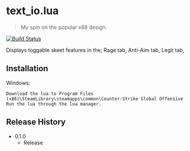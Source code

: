 # text_io.lua
> My spin on the popular x88 design.

[![Build Status][travis-image]][travis-url]

Displays toggable skeet features in the;
Rage tab,
Anti-Aim tab,
Legit tab,

## Installation
Windows:
```
Download the lua to Program Files (x86)\SteamLibrary\steamapps\common\Counter-Strike Global Offensive
Run the lua through the lua manager.
```

## Release History

* 0.1.0
    * Release
 
<!-- Markdown link & img dfn's -->
[travis-image]: https://img.shields.io/travis/dbader/node-datadog-metrics/master.svg?style=flat-square
[travis-url]: https://github.com/XcH1337/text_oi.lua/blob/master/text_oi.lua
